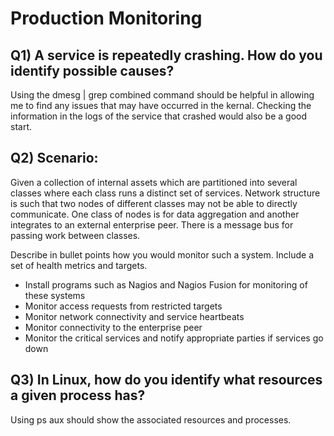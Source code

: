 Production Monitoring
=====================

Q1) A service is repeatedly crashing. How do you identify possible causes?
--------------------------------------------------------------------------
Using the dmesg | grep combined command should be helpful in allowing me to find any issues that may have occurred in the kernal. Checking the information in the logs of the service that crashed would also be a good start.

Q2) Scenario:
-------------
Given a collection of internal assets which are partitioned into several classes where each class runs a distinct set of services. Network structure is such that two nodes of different classes may not be able to directly communicate. One class of nodes is for data aggregation and another integrates to an external enterprise peer. There is a message bus for passing work between classes.

Describe in bullet points how you would monitor such a system. Include a set of health metrics and targets.

- Install programs such as Nagios and Nagios Fusion for monitoring of these systems
- Monitor access requests from restricted targets
- Monitor network connectivity and service heartbeats
- Monitor connectivity to the enterprise peer
- Monitor the critical services and notify appropriate parties if services go down

Q3) In Linux, how do you identify what resources a given process has?
---------------------------------------------------------------------
Using ps aux should show the associated resources and processes.

